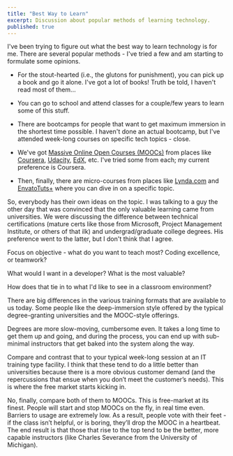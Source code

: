 ```yaml
---
title: "Best Way to Learn"
excerpt: Discussion about popular methods of learning technology. 
published: true
---
```

I've been trying to figure out what the best way to learn technology is for me. There are several popular methods - I've tried a few and am starting to formulate some opinions. 

- For the stout-hearted (i.e., the glutons for punishment), you can pick up a book and go it alone. I've got a lot of books! Truth be told, I haven't read most of them... 
 
- You can go to school and attend classes for a couple/few years to learn some of this stuff. 

- There are bootcamps for people that want to get maximum immersion in the shortest time possible. I haven't done an actual bootcamp, but I've attended week-long courses on specific tech topics - close. 

- We've got [Massive Online Open Courses (MOOCs)](https://en.wikipedia.org/wiki/Massive_open_online_course) from places like [Coursera](https://www.coursera.org/), [Udacity](https://www.udacity.com/), [EdX](https://www.edx.org/), etc. I've tried some from each; my current preference is Coursera. 

- Then, finally, there are micro-courses from places like [Lynda.com](https://www.lynda.com/) and [EnvatoTuts+](https://tutsplus.com/) where you can dive in on a specific topic. 


So, everybody has their own ideas on the topic. I was talking to  a guy the other day that was convinced that the only valuable learning came from universities. We were discussing the difference between technical certifications (mature certs like those from Microsoft, Project Management Institute, or others of that ilk) and undergrad/graduate college degrees. His preference went to the latter, but I don't think that I agree. 

Focus on objective - what do you want to teach most? Coding excellence, or teamwork?

What would I want in a developer?
What is the most valuable?

How does that tie in to what I'd like to see in a classroom environment?

There are big differences in the various training formats that are available to us today. Some people like the deep-immersion style offered by the typical degree-granting universities and the MOOC-style offerings.

Degrees are more slow-moving, cumbersome even. It takes a long time to get them up and going, and during the process, you can end up with sub-minimal instructors that get baked into the system along the way.

Compare and contrast that to your typical week-long session at an IT training type facility. I think that these tend to do a little better than universities because there is a more obvious customer demand (and the repercussions that ensue when you don’t meet the customer’s needs). This is where the free market starts kicking in.

No, finally, compare both of them to MOOCs. This is free-market at its finest. People will start and stop MOOCs on the fly, in real time even. Barriers to usage are extremely low. As a result, people vote with their feet - if the class isn’t helpful, or is boring, they’ll drop the MOOC in a heartbeat. The end result is that those that rise to the top tend to be the better, more capable instructors (like Charles Severance from the University of Michigan).


